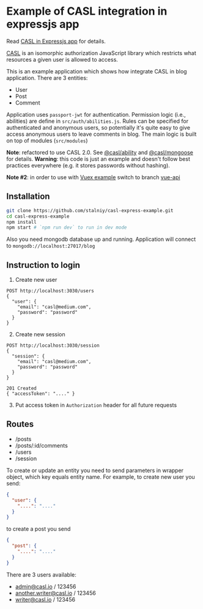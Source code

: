 # Example of CASL integration in expressjs app

Read [CASL in Expressjs app][casl-express-example] for details.

[CASL](https://stalniy.github.io/casl/) is an isomorphic authorization JavaScript library which restricts what resources a given user is allowed to access.

This is an example application which shows how integrate CASL in blog application. There are 3 entities:
* User
* Post
* Comment

Application uses `passport-jwt` for authentication.
Permission logic (i.e., abilities) are define in `src/auth/abilities.js`. Rules can be specified for authenticated and anonymous users, so potentially it's quite easy to give access anonymous users to leave comments in blog.
The main logic is built on top of modules (`src/modules`)

**Note**: refactored to use CASL 2.0. See [@casl/ability][casl-ability] and [@casl/mongoose][casl-mongoose] for details.
**Warning**: this code is just an example and doesn't follow best practices everywhere (e.g. it stores passwords without hashing).

**Note #2**: in order to use with [Vuex example](https://github.com/stalniy/casl-vue-api-example) switch to branch [vue-api](https://github.com/stalniy/casl-express-example/tree/vue-api)

## Installation

```sh
git clone https://github.com/stalniy/casl-express-example.git
cd casl-express-example
npm install
npm start # `npm run dev` to run in dev mode
```

Also you need mongodb database up and running. Application will connect to `mongodb://localhost:27017/blog`


## Instruction to login

1. Create new user

```
POST http://localhost:3030/users
{
  "user": {
    "email": "casl@medium.com",
    "password": "password"
  }
}
```

2. Create new session

```
POST http://localhost:3030/session
{
  "session": {
    "email": "casl@medium.com",
    "password": "password"
  }
}

201 Created
{ "accessToken": "...." }
```

3. Put access token in `Authorization` header for all future requests


## Routes

* /posts
* /posts/:id/comments
* /users
* /session

To create or update an entity you need to send parameters in wrapper object, which key equals entity name.
For example, to create new user you send:

```json
{
  "user": {
    "....": "...."
  }
}
```

to create a post you send

```json
{
  "post": {
    "....": "...."
  }
}
```

There are 3 users available:
* admin@casl.io / 123456
* another.writer@casl.io / 123456
* writer@casl.io / 123456

[casl-express-example]: https://medium.com/@sergiy.stotskiy/authorization-with-casl-in-express-app-d94eb2e2b73b
[casl-ability]: https://github.com/stalniy/casl/tree/master/packages/casl-ability
[casl-mongoose]: https://github.com/stalniy/casl/tree/master/packages/casl-mongoose

